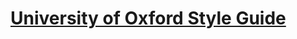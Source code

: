 # **[University of Oxford Style Guide](https://www.ox.ac.uk/sites/files/oxford/media_wysiwyg/University%20of%20Oxford%20Style%20Guide.pdf)**



